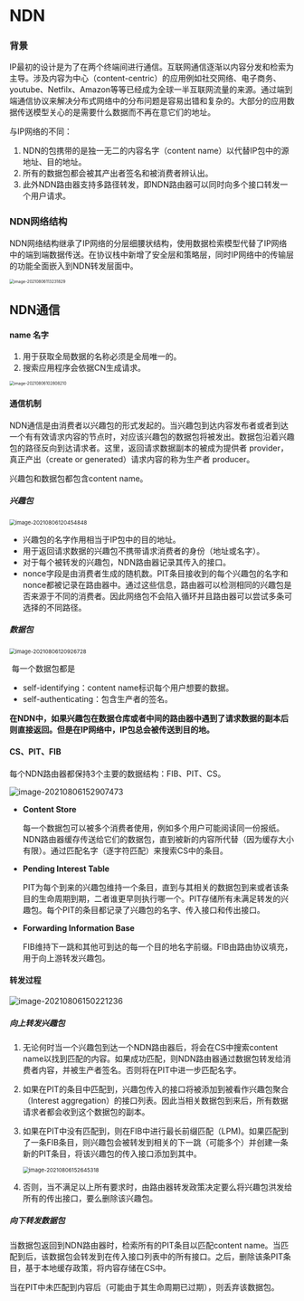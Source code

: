 # **NDN**

### 背景

IP最初的设计是为了在两个终端间进行通信。互联网通信逐渐以内容分发和检索为主导。涉及内容为中心（content-centric）的应用例如社交网络、电子商务、youtube、Netfilx、Amazon等等已经成为全球一半互联网流量的来源。通过端到端通信协议来解决分布式网络中的分布问题是容易出错和复杂的。大部分的应用数据传送模型关心的是需要什么数据而不再在意它们的地址。

与IP网络的不同：

1. NDN的包携带的是独一无二的内容名字（content name）以代替IP包中的源地址、目的地址。
2. 所有的数据包都会被其产出者签名和被消费者辨认出。
3. 此外NDN路由器支持多路径转发，即NDN路由器可以同时向多个接口转发一个用户请求。

### NDN网络结构

NDN网络结构继承了IP网络的分层细腰状结构，使用数据检索模型代替了IP网络中的端到端数据传送。在协议栈中新增了安全层和策略层，同时IP网络中的传输层的功能全面嵌入到NDN转发层面中。

<img src="C:\Users\刘博\AppData\Roaming\Typora\typora-user-images\image-20210806113231829.png" alt="image-20210806113231829" style="zoom:50%;" />

## NDN通信

#### name 名字

1. 用于获取全局数据的名称必须是全局唯一的。
2. 搜索应用程序会依据CN生成请求。

<img src="C:\Users\刘博\AppData\Roaming\Typora\typora-user-images\image-20210806102808210.png" alt="image-20210806102808210" style="zoom:50%;" />



#### 通信机制

NDN通信是由消费者以兴趣包的形式发起的。当兴趣包到达内容发布者或者到达一个有有效请求内容的节点时，对应该兴趣包的数据包将被发出。数据包沿着兴趣包的路径反向到达请求者。这里，返回请求数据副本的被成为提供者 provider，真正产出（create or generated）请求内容的称为生产者 producer。

兴趣包和数据包都包含content name。

##### 兴趣包

<img src="C:\Users\刘博\AppData\Roaming\Typora\typora-user-images\image-20210806120454848.png" alt="image-20210806120454848" style="zoom: 67%;" />

- 兴趣包的名字作用相当于IP包中的目的地址。
- 用于返回请求数据的兴趣包不携带请求消费者的身份（地址或名字）。
- 对于每个被转发的兴趣包，NDN路由器记录其传入的接口。
- nonce字段是由消费者生成的随机数。PIT条目接收到的每个兴趣包的名字和nonce都被记录在路由器中。通过这些信息，路由器可以检测相同的兴趣包是否来源于不同的消费者。因此网络包不会陷入循环并且路由器可以尝试多条可选择的不同路径。 

##### 数据包

<img src="C:\Users\刘博\AppData\Roaming\Typora\typora-user-images\image-20210806120926728.png" alt="image-20210806120926728" style="zoom: 67%;" />

​	每一个数据包都是

- self-identifying：content name标识每个用户想要的数据。
- self-authenticating：包含生产者的签名。

**在NDN中，如果兴趣包在数据仓库或者中间的路由器中遇到了请求数据的副本后则直接返回。但是在IP网络中，IP包总会被传送到目的地。**

#### CS、PIT、FIB

每个NDN路由器都保持3个主要的数据结构：FIB、PIT、CS。

![image-20210806152907473](C:\Users\刘博\AppData\Roaming\Typora\typora-user-images\image-20210806152907473.png)

- **Content Store**

  每一个数据包可以被多个消费者使用，例如多个用户可能阅读同一份报纸。NDN路由器缓存传送给它们的数据包，直到被新的内容所代替（因为缓存大小有限）。通过匹配名字（逐字符匹配）来搜索CS中的条目。

- **Pending Interest Table**

  PIT为每个到来的兴趣包维持一个条目，直到与其相关的数据包到来或者该条目的生命周期到期，二者谁更早则执行哪一个。PIT存储所有未满足转发的兴趣包。每个PIT的条目都记录了兴趣包的名字、传入接口和传出接口。

- **Forwarding Information Base**

  FIB维持下一跳和其他可到达的每一个目的地名字前缀。FIB由路由协议填充，用于向上游转发兴趣包。

  

#### 转发过程

<img src="C:\Users\刘博\AppData\Roaming\Typora\typora-user-images\image-20210806150221236.png" alt="image-20210806150221236"  />

##### 向上转发兴趣包

1. 无论何时当一个兴趣包到达一个NDN路由器后，将会在CS中搜索content name以找到匹配的内容。如果成功匹配，则NDN路由器通过数据包转发给消费者内容，并被生产者签名。否则将在PIT中进一步匹配名字。

2. 如果在PIT的条目中匹配到，兴趣包传入的接口将被添加到被看作兴趣包聚合（Interest aggregation）的接口列表。因此当相关数据包到来后，所有数据请求者都会收到这个数据包的副本。

3. 如果在PIT中没有匹配到，则在FIB中进行最长前缀匹配（LPM)。如果匹配到了一条FIB条目，则兴趣包会被转发到相关的下一跳（可能多个）并创建一条新的PIT条目，将该兴趣包的传入接口添加到其中。

   <img src="C:\Users\刘博\AppData\Roaming\Typora\typora-user-images\image-20210806152645318.png" alt="image-20210806152645318" style="zoom:67%;" />

4. 否则，当不满足以上所有要求时，由路由器转发政策决定要么将兴趣包洪发给所有的传出接口，要么删除该兴趣包。

##### 向下转发数据包

当数据包返回到NDN路由器时，检索所有的PIT条目以匹配content name。当匹配到后，该数据包会转发到在传入接口列表中的所有接口。之后，删除该条PIT条目，基于本地缓存政策，将内容存储在CS中。

当在PIT中未匹配到内容后（可能由于其生命周期已过期），则丢弃该数据包。

